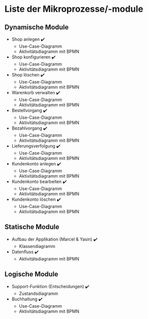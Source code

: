 # Liste der Mikroprozesse/-module

## Dynamische Module
- Shop anlegen    ✔️
  - Use-Case-Diagramm
  - Aktivitätsdiagramm mit BPMN
- Shop konfigurieren    ✔️
  - Use-Case-Diagramm
  - Aktivitätsdiagramm mit BPMN
- Shop löschen    ✔️
  - Use-Case-Diagramm
  - Aktivitätsdiagramm mit BPMN
- Warenkorb verwalten   ✔️
  - Use-Case-Diagramm
  - Aktivitätsdiagramm mit BPMN
- Bestellvorgang    ✔️
  - Use-Case-Diagramm
  - Aktivitätsdiagramm mit BPMN
- Bezahlvorgang   ✔️
  - Use-Case-Diagramm
  - Aktivitätsdiagramm mit BPMN
- Lieferungsverfolgung    ✔️
  - Use-Case-Diagramm
  - Aktivitätsdiagramm mit BPMN
- Kundenkonto anlegen   ✔️
  - Use-Case-Diagramm
  - Aktivitätsdiagramm mit BPMN
- Kundenkonto bearbeiten    ✔️
  - Use-Case-Diagramm
  - Aktivitätsdiagramm mit BPMN
- Kundenkonto löschen   ✔️
  - Use-Case-Diagramm
  - Aktivitätsdiagramm mit BPMN
 
## Statische Module
- Aufbau der Applikation (Marcel & Yasin) ✔️
  - Klassendiagramm
- Datenfluss ✔️
  - Aktivitätsdiagramm mit BPMN

## Logische Module
- Support-Funktion (Entscheidungen)  ✔️
  - Zustandsdiagramm
- Buchhaltung  ✔️
  - Use-Case-Diagramm
  - Aktivitätsdiagramm mit BPMN
